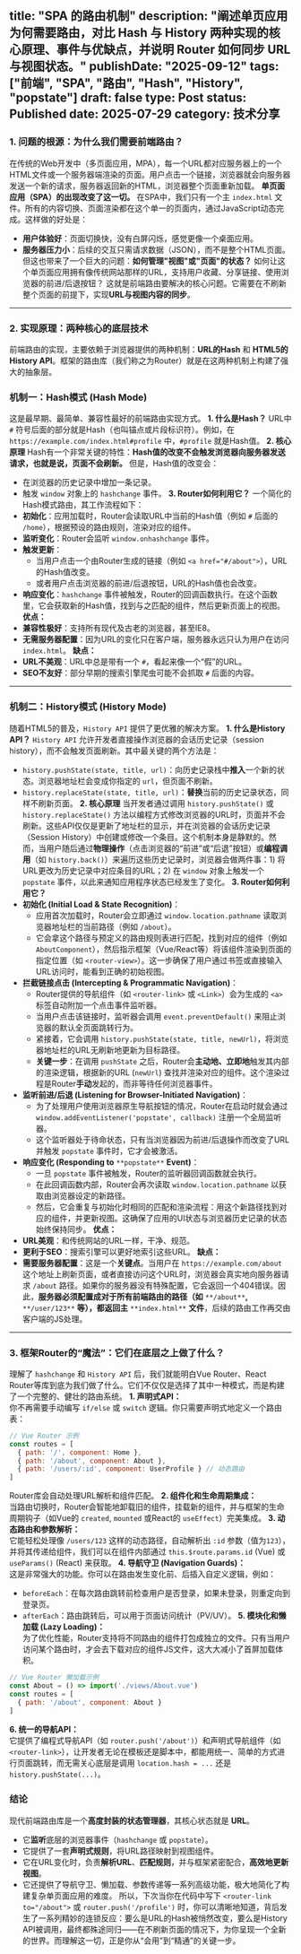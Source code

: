 title: "SPA 的路由机制"
description: "阐述单页应用为何需要路由，对比 Hash 与 History 两种实现的核心原理、事件与优缺点，并说明 Router 如何同步 URL 与视图状态。"
publishDate: "2025-09-12"
tags: ["前端", "SPA", "路由", "Hash", "History", "popstate"]
draft: false
type: Post
status: Published
date: 2025-07-29
category: 技术分享
---
### 1. 问题的根源：为什么我们需要前端路由？
在传统的Web开发中（多页面应用，MPA），每一个URL都对应服务器上的一个HTML文件或一个服务器端渲染的页面。用户点击一个链接，浏览器就会向服务器发送一个新的请求，服务器返回新的HTML，浏览器整个页面重新加载。
**单页面应用（SPA）的出现改变了这一切。**
在SPA中，我们只有一个主 `index.html` 文件。所有的内容切换、页面渲染都在这个单一的页面内，通过JavaScript动态完成。这样做的好处是：
- **用户体验好**：页面切换快，没有白屏闪烁，感觉更像一个桌面应用。
- **服务器压力小**：后续的交互只需请求数据（JSON），而不是整个HTML页面。
但这也带来了一个巨大的问题：**如何管理"视图"或"页面"的状态？** 如何让这个单页面应用拥有像传统网站那样的URL，支持用户收藏、分享链接、使用浏览器的前进/后退按钮？
这就是前端路由要解决的核心问题。它需要在不刷新整个页面的前提下，实现**URL与视图内容的同步**。
---
### 2. 实现原理：两种核心的底层技术
前端路由的实现，主要依赖于浏览器提供的两种机制：**URL的Hash** 和 **HTML5的History API**。框架的路由库（我们称之为Router）就是在这两种机制上构建了强大的抽象层。
### 机制一：Hash模式 (Hash Mode)
这是最早期、最简单、兼容性最好的前端路由实现方式。
**1. 什么是Hash？**
URL中 `#` 符号后面的部分就是Hash（也叫锚点或片段标识符）。例如，在 `https://example.com/index.html#profile` 中，`#profile` 就是Hash值。
**2. 核心原理**
Hash有一个非常关键的特性：**Hash值的改变不会触发浏览器向服务器发送请求，也就是说，页面不会刷新。** 但是，Hash值的改变会：
- 在浏览器的历史记录中增加一条记录。
- 触发 `window` 对象上的 `hashchange` 事件。
**3. Router如何利用它？**
一个简化的Hash模式路由，其工作流程如下：
- **初始化**：应用加载时，Router会读取URL中当前的Hash值（例如 `#` 后面的 `/home`），根据预设的路由规则，渲染对应的组件。
- **监听变化**：Router会监听 `window.onhashchange` 事件。
- **触发更新**：
    - 当用户点击一个由Router生成的链接（例如 `<a href="#/about">`），URL的Hash值改变。
    - 或者用户点击浏览器的前进/后退按钮，URL的Hash值也会改变。
- **响应变化**：`hashchange` 事件被触发，Router的回调函数执行。在这个函数里，它会获取新的Hash值，找到与之匹配的组件，然后更新页面上的视图。
**优点：**
- **兼容性极好**：支持所有现代及古老的浏览器，甚至IE8。
- **无需服务器配置**：因为URL的变化只在客户端，服务器永远只认为用户在访问 `index.html`。
**缺点：**
- **URL不美观**：URL中总是带有一个 `#`，看起来像一个“假”的URL。
- **SEO不友好**：部分早期的搜索引擎爬虫可能不会抓取 `#` 后面的内容。
---
### 机制二：History模式 (History Mode)
随着HTML5的普及，`History API` 提供了更优雅的解决方案。
**1. 什么是History API？**
`History API` 允许开发者直接操作浏览器的会话历史记录（session history），而不会触发页面刷新。其中最关键的两个方法是：
- `history.pushState(state, title, url)`：向历史记录栈中**推入**一个新的状态。浏览器地址栏会变成你指定的 `url`，但页面不刷新。
- `history.replaceState(state, title, url)`：**替换**当前的历史记录状态，同样不刷新页面。
**2. 核心原理**
当开发者通过调用 `history.pushState()` 或 `history.replaceState()` 方法以编程方式修改浏览器的URL时，页面并不会刷新。这些API仅仅是更新了地址栏的显示，并在浏览器的会话历史记录（Session History）中创建或修改一个条目。这个机制本身是静默的。然而，当用户随后通过**物理操作**（点击浏览器的“前进”或“后退”按钮）或**编程调用**（如 `history.back()`）来遍历这些历史记录时，浏览器会做两件事：1) 将URL更改为历史记录中对应条目的URL；2) 在 `window` 对象上触发一个 `popstate` 事件，以此来通知应用程序状态已经发生了变化。
**3. Router如何利用它？**
- **初始化 (Initial Load & State Recognition)**：
    - 应用首次加载时，Router会立即通过 `window.location.pathname` 读取浏览器地址栏的当前路径（例如 `/about`）。
    - 它会拿这个路径与预定义的路由规则表进行匹配，找到对应的组件（例如 `AboutComponent`），然后指示框架（Vue/React等）将该组件渲染到页面的指定位置（如 `<router-view>`）。这一步确保了用户通过书签或直接输入URL访问时，能看到正确的初始视图。
- **拦截链接点击 (Intercepting & Programmatic Navigation)**：
    - Router提供的导航组件（如 `<router-link>` 或 `<Link>`）会为生成的 `<a>` 标签自动附加一个点击事件监听器。
    - 当用户点击该链接时，监听器会调用 `event.preventDefault()` 来阻止浏览器的默认全页面跳转行为。
    - 紧接着，它会调用 `history.pushState(state, title, newUrl)`，将浏览器地址栏的URL无刷新地更新为目标路径。
    - **关键一步**：在调用 `pushState` 之后，Router会**主动地、立即地**触发其内部的渲染逻辑，根据新的URL (`newUrl`) 查找并渲染对应的组件。这个渲染过程是Router**手动**发起的，而非等待任何浏览器事件。
- **监听前进/后退 (Listening for Browser-Initiated Navigation)**：
    - 为了处理用户使用浏览器原生导航按钮的情况，Router在启动时就会通过 `window.addEventListener('popstate', callback)` 注册一个全局监听器。
    - 这个监听器处于待命状态，只有当浏览器因为前进/后退操作而改变了URL并触发 `popstate` 事件时，它才会被激活。
- **响应变化 (Responding to** `**popstate**` **Event)**：
    - 一旦 `popstate` 事件被触发，Router的监听器回调函数就会执行。
    - 在此回调函数内部，Router会再次读取 `window.location.pathname` 以获取由浏览器设定的新路径。
    - 然后，它会重复与初始化时相同的匹配和渲染流程：用这个新路径找到对应的组件，并更新视图。这确保了应用的UI状态与浏览器历史记录的状态始终保持同步。
**优点：**
- **URL美观**：和传统网站的URL一样，干净、规范。
- **更利于SEO**：搜索引擎可以更好地索引这些URL。
**缺点：**
- **需要服务器配置**：这是一个**关键点**。当用户在 `https://example.com/about` 这个地址上刷新页面，或者直接访问这个URL时，浏览器会真实地向服务器请求 `/about` 路径。如果你的服务器没有特殊配置，它会返回一个404错误。因此，**服务器必须配置成对于所有前端路由的路径（如** `**/about**`**,** `**/user/123**` **等），都返回主** `**index.html**` **文件**，后续的路由工作再交由客户端的JS处理。
---
### 3. 框架Router的“魔法”：它们在底层之上做了什么？
理解了 `hashchange` 和 `History API` 后，我们就能明白Vue Router、React Router等库到底为我们做了什么。它们不仅仅是选择了其中一种模式，而是构建了一个完整的、健壮的路由系统。
**1. 声明式API：**  
你不再需要手动编写 `if/else` 或 `switch` 逻辑。你只需要声明式地定义一个路由表：
```JavaScript
// Vue Router 示例
const routes = [
  { path: '/', component: Home },
  { path: '/about', component: About },
  { path: '/users/:id', component: UserProfile } // 动态路由
]
```
Router库会自动处理URL解析和组件匹配。
**2. 组件化和生命周期集成：**  
当路由切换时，Router会智能地卸载旧的组件，挂载新的组件，并与框架的生命周期钩子（如Vue的 `created`, `mounted` 或React的 `useEffect`）完美集成。
**3. 动态路由和参数解析：**  
它能轻松处理像 `/users/123` 这样的动态路径，自动解析出 `:id` 参数（值为`123`），并将其传递给组件，我们可以在组件内部通过 `this.$route.params.id` (Vue) 或 `useParams()` (React) 来获取。
**4. 导航守卫 (Navigation Guards)：**  
这是非常强大的功能。你可以在路由发生变化前、后插入自定义逻辑，例如：
- `beforeEach`：在每次路由跳转前检查用户是否登录，如果未登录，则重定向到登录页。
- `afterEach`：路由跳转后，可以用于页面访问统计（PV/UV）。
**5. 模块化和懒加载 (Lazy Loading)：**  
为了优化性能，Router支持将不同路由的组件打包成独立的文件。只有当用户访问某个路由时，才会去下载对应的组件JS文件，这大大减小了首屏加载体积。
```JavaScript
// Vue Router 懒加载示例
const About = () => import('./views/About.vue')
const routes = [
  { path: '/about', component: About }
]
```
**6. 统一的导航API：**  
它提供了编程式导航API（如 `router.push('/about')`）和声明式导航组件（如 `<router-link>`），让开发者无论在模板还是脚本中，都能用统一、简单的方式进行页面跳转，而无需关心底层是调用 `location.hash = ...` 还是 `history.pushState(...)`。
### 结论
现代前端路由库是一个**高度封装的状态管理器**，其核心状态就是 **URL**。
- 它**监听**底层的浏览器事件（`hashchange` 或 `popstate`）。
- 它提供了一套**声明式规则**，将URL路径映射到视图组件。
- 它在URL变化时，负责**解析URL**、**匹配规则**，并与框架紧密配合，**高效地更新视图**。
- 它还提供了导航守卫、懒加载、参数传递等一系列高级功能，极大地简化了构建复杂单页面应用的难度。
所以，下次当你在代码中写下 `<router-link to="/about">` 或 `router.push('/profile')` 时，你可以清晰地知道，背后发生了一系列精妙的连锁反应：要么是URL的Hash被悄然改变，要么是History API被调用，最终都殊途同归——在不刷新页面的情况下，为你呈现一个全新的世界。而理解这一切，正是你从“会用”到“精通”的关键一步。
